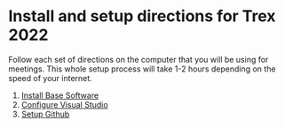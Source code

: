 # Install and setup directions for Trex 2022

Follow each set of directions on the computer that you will be using for meetings.  This whole setup process will take 1-2 hours depending on the speed of your internet.

1) [Install Base Software](Software_Install.md)
2) [Configure Visual Studio](Configure_VisualStudio.md)
3) [Setup Github](Github_Setup.md)
